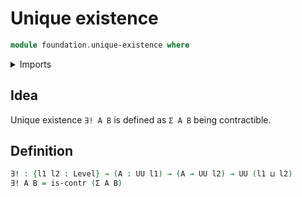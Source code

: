 # Unique existence

```agda
module foundation.unique-existence where
```

<details><summary>Imports</summary>

```agda
open import foundation-core.contractible-types
open import foundation-core.dependent-pair-types
open import foundation-core.universe-levels
```

</details>

## Idea

Unique existence `∃! A B` is defined as `Σ A B` being contractible.

## Definition

```agda
∃! : {l1 l2 : Level} → (A : UU l1) → (A → UU l2) → UU (l1 ⊔ l2)
∃! A B = is-contr (Σ A B)
```
